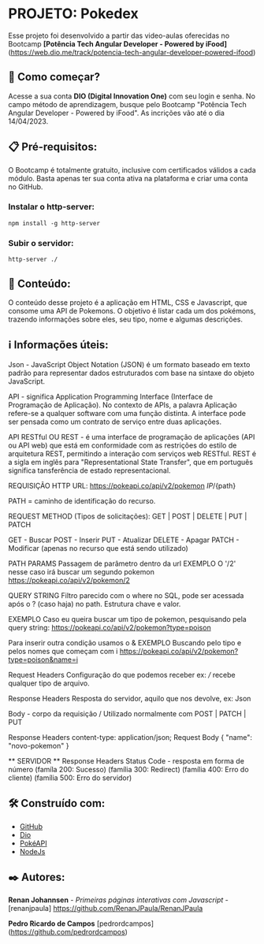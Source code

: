 
# PROJETO: Pokedex

Esse projeto foi desenvolvido a partir das video-aulas oferecidas no Bootcamp **[Potência Tech Angular Developer - Powered by iFood]** (https://web.dio.me/track/potencia-tech-angular-developer-powered-ifood)

## 🚀 Como começar?
Acesse a sua conta **DIO (Digital Innovation One)** com seu login e senha. No campo método de aprendizagem, busque pelo Bootcamp "Potência Tech Angular Developer - Powered by iFood". As incrições vão até o dia 14/04/2023. 

## 📋 Pré-requisitos:
O Bootcamp é totalmente gratuito, inclusive com certificados válidos a cada módulo. Basta apenas ter sua conta ativa na plataforma e criar uma conta no GitHub. 

### Instalar o http-server:

```
npm install -g http-server
```

### Subir o servidor:
```
http-server ./
```

## 🔎 Conteúdo:
O conteúdo desse projeto é a aplicação em HTML, CSS e Javascript, que consome uma API de Pokemons. O objetivo é listar cada um dos pokémons, trazendo informações sobre eles, seu tipo, nome e algumas descrições.

## ℹ️ Informações úteis:
Json - JavaScript Object Notation (JSON) é um formato baseado em texto padrão para representar dados estruturados com base na sintaxe do objeto JavaScript.

API - significa Application Programming Interface (Interface de Programação de Aplicação). No contexto de APIs, a palavra Aplicação refere-se a qualquer software com uma função distinta. A interface pode ser pensada como um contrato de serviço entre duas aplicações.

API RESTful OU REST - é uma interface de programação de aplicações (API ou API web) que está em conformidade com as restrições do estilo de arquitetura REST, permitindo a interação com serviços web RESTful. REST é a sigla em inglês para "Representational State Transfer", que em português significa tansferência de estado representacional.

REQUISIÇÃO HTTP
URL:    https://pokeapi.co/api/v2/pokemon
        ${IP}/${path}

PATH = caminho de identificação do recurso.

REQUEST METHOD (Tipos de solicitações):
GET | POST | DELETE | PUT | PATCH

GET - Buscar
POST - Inserir
PUT - Atualizar
DELETE - Apagar
PATCH - Modificar (apenas no recurso que está sendo utilizado)

PATH PARAMS
Passagem de parâmetro dentro da url
EXEMPLO
O '/2' nesse caso irá buscar um segundo pokemon
https://pokeapi.co/api/v2/pokemon/2 

QUERY STRING
Filtro parecido com o where no SQL, pode ser acessada após o ? (caso haja) no path. Estrutura chave e valor.

EXEMPLO
Caso eu queira buscar um tipo de pokemon, pesquisando pela query string: 
https://pokeapi.co/api/v2/pokemon?type=poison

Para inserir outra condição usamos o &
EXEMPLO
Buscando pelo tipo e pelos nomes que começam com i
https://pokeapi.co/api/v2/pokemon?type=poison&name=i

Request Headers
    Configuração do que podemos receber ex: */* recebe qualquer tipo de arquivo.

Response Headers
    Resposta do servidor, aquilo que nos devolve, ex: Json

Body - corpo da requisição / Utilizado normalmente com POST | PATCH | PUT

Response Headers
    content-type: application/json;
Request Body {
    "name": "novo-pokemon"
}

** SERVIDOR **
Response Headers
Status Code - resposta em forma de número 
    (famíla 200: Sucesso)
    (família 300: Redirect)
    (família 400: Erro do cliente)
    (família 500: Erro do servidor)

## 🛠️ Construído com:
* [GitHub](https://github.com/)
* [Dio](https://web.dio.me/)
* [PokéAPI](https://pokeapi.co/)
* [NodeJs](https://nodejs.org/en/download)

## ✒️ Autores:

**Renan Johannsen** - *Primeiras páginas interativas com Javascript* - [renanjpaula] 
https://github.com/RenanJPaula/RenanJPaula


**Pedro Ricardo de Campos** [pedrordcampos]
(https://github.com/pedrordcampos)






